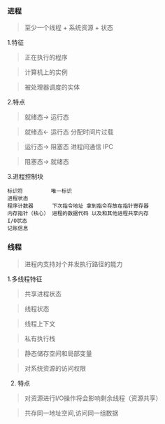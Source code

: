 


### 进程

> 至少一个线程 + 系统资源 + 状态

1.特征
> 正在执行的程序

> 计算机上的实例

> 被处理器调度的实体

2.特点
> 就绪态-> 运行态

> 就绪态<- 运行态 分配时间片过载

> 运行态-> 阻塞态 进程间通信 IPC

> 阻塞态-> 就绪态 

3.进程控制块
```
标识符         唯一标识
进程状态   
程序计数器      下次指令地址 拿到指令存放在指针寄存器
内存指针（核心） 进程的数据代码 以及和其他进程共享内存
I/O状态
记账信息
```

### 线程

> 进程内支持对个并发执行路径的能力

1.多线程特征

> 共享进程状态

> 线程状态

> 线程上下文

> 私有执行栈

> 静态储存空间和局部变量

> 对系统资源的访问权限 

2. 特点
> 对资源进行I/O操作将会影响剩余线程（资源共享）

> 共存同一地址空间,访问同一组数据
